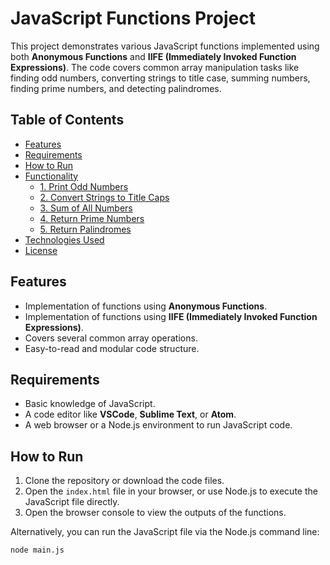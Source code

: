 # JavaScript Functions Project

This project demonstrates various JavaScript functions implemented using both **Anonymous Functions** and **IIFE (Immediately Invoked Function Expressions)**. The code covers common array manipulation tasks like finding odd numbers, converting strings to title case, summing numbers, finding prime numbers, and detecting palindromes.

## Table of Contents

- [Features](#features)
- [Requirements](#requirements)
- [How to Run](#how-to-run)
- [Functionality](#functionality)
  - [1. Print Odd Numbers](#1-print-odd-numbers)
  - [2. Convert Strings to Title Caps](#2-convert-strings-to-title-caps)
  - [3. Sum of All Numbers](#3-sum-of-all-numbers)
  - [4. Return Prime Numbers](#4-return-prime-numbers)
  - [5. Return Palindromes](#5-return-palindromes)
- [Technologies Used](#technologies-used)
- [License](#license)

## Features

- Implementation of functions using **Anonymous Functions**.
- Implementation of functions using **IIFE (Immediately Invoked Function Expressions)**.
- Covers several common array operations.
- Easy-to-read and modular code structure.

## Requirements

- Basic knowledge of JavaScript.
- A code editor like **VSCode**, **Sublime Text**, or **Atom**.
- A web browser or a Node.js environment to run JavaScript code.

## How to Run

1. Clone the repository or download the code files.
2. Open the `index.html` file in your browser, or use Node.js to execute the JavaScript file directly.
3. Open the browser console to view the outputs of the functions.

Alternatively, you can run the JavaScript file via the Node.js command line:

```bash
node main.js
